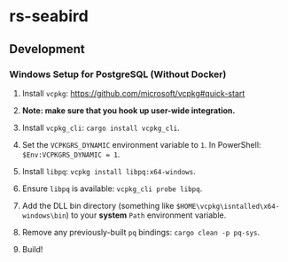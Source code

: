 # rs-seabird

## Development

### Windows Setup for PostgreSQL (Without Docker)

1. Install `vcpkg`: https://github.com/microsoft/vcpkg#quick-start

2. **Note: make sure that you hook up user-wide integration.**

3. Install `vcpkg_cli`: `cargo install vcpkg_cli`.

4. Set the `VCPKGRS_DYNAMIC` environment variable to `1`. In PowerShell: `$Env:VCPKGRS_DYNAMIC = 1`.

5. Install `libpq`: `vcpkg install libpq:x64-windows`.

6. Ensure `libpq` is available: `vcpkg_cli probe libpq`.

7. Add the DLL bin directory (something like `$HOME\vcpkg\isntalled\x64-windows\bin`) to your **system** `Path` environment variable.

8. Remove any previously-built `pq` bindings: `cargo clean -p pq-sys`.

9. Build!
